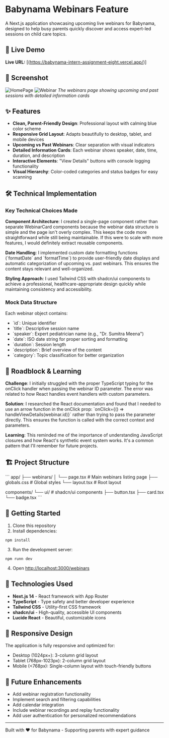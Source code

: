 # Babynama Webinars Feature

A Next.js application showcasing upcoming live webinars for Babynama, designed to help busy parents quickly discover and access expert-led sessions on child care topics.

## 🚀 Live Demo

**Live URL:** [(https://babynama-intern-assignment-eight.vercel.app/)]

## 📸 Screenshot

![HomePage](https://github.com/user-attachments/assets/5a2fa547-29be-49e3-ae11-ef1867d48294)
![Webinar](https://github.com/user-attachments/assets/4ca1ed55-61e7-4d03-8278-e8ce82bcf22b)
*The webinars page showing upcoming and past sessions with detailed information cards*

## ✨ Features

- **Clean, Parent-Friendly Design**: Professional layout with calming blue color scheme
- **Responsive Grid Layout**: Adapts beautifully to desktop, tablet, and mobile devices
- **Upcoming vs Past Webinars**: Clear separation with visual indicators
- **Detailed Information Cards**: Each webinar shows speaker, date, time, duration, and description
- **Interactive Elements**: "View Details" buttons with console logging functionality
- **Visual Hierarchy**: Color-coded categories and status badges for easy scanning

## 🛠️ Technical Implementation

### Key Technical Choices Made

**Component Architecture**: I created a single-page component rather than separate WebinarCard components because the webinar data structure is simple and the page isn't overly complex. This keeps the code more straightforward while still being maintainable. If this were to scale with more features, I would definitely extract reusable components.

**Date Handling**: I implemented custom date formatting functions (\`formatDate\` and \`formatTime\`) to provide user-friendly date displays and automatic categorization of upcoming vs. past webinars. This ensures the content stays relevant and well-organized.

**Styling Approach**: I used Tailwind CSS with shadcn/ui components to achieve a professional, healthcare-appropriate design quickly while maintaining consistency and accessibility.

### Mock Data Structure

Each webinar object contains:
- \`id\`: Unique identifier
- \`title\`: Descriptive session name
- \`speaker\`: Expert pediatrician name (e.g., "Dr. Sumitra Meena")
- \`date\`: ISO date string for proper sorting and formatting
- \`duration\`: Session length
- \`description\`: Brief overview of the content
- \`category\`: Topic classification for better organization

## 🚧 Roadblock & Learning

**Challenge**: I initially struggled with the proper TypeScript typing for the onClick handler when passing the webinar ID parameter. The error was related to how React handles event handlers with custom parameters.

**Solution**: I researched the React documentation and found that I needed to use an arrow function in the onClick prop: \`onClick={() => handleViewDetails(webinar.id)}\` rather than trying to pass the parameter directly. This ensures the function is called with the correct context and parameters.

**Learning**: This reminded me of the importance of understanding JavaScript closures and how React's synthetic event system works. It's a common pattern that I'll remember for future projects.

## 🏗️ Project Structure

\`\`\`
app/
├── webinars/
│   └── page.tsx          # Main webinars listing page
├── globals.css           # Global styles
└── layout.tsx           # Root layout

components/
└── ui/                  # shadcn/ui components
    ├── button.tsx
    ├── card.tsx
    └── badge.tsx
\`\`\`

## 🚀 Getting Started

1. Clone this repository
2. Install dependencies:
```
npm install
```
3. Run the development server:
```
npm runn dev
```
4. Open [http://localhost:3000/webinars](http://localhost:3000/webinars)

## 🔧 Technologies Used

- **Next.js 14** - React framework with App Router
- **TypeScript** - Type safety and better developer experience
- **Tailwind CSS** - Utility-first CSS framework
- **shadcn/ui** - High-quality, accessible UI components
- **Lucide React** - Beautiful, customizable icons

## 📱 Responsive Design

The application is fully responsive and optimized for:
- Desktop (1024px+): 3-column grid layout
- Tablet (768px-1023px): 2-column grid layout  
- Mobile (<768px): Single-column layout with touch-friendly buttons

## 🎯 Future Enhancements

- Add webinar registration functionality
- Implement search and filtering capabilities
- Add calendar integration
- Include webinar recordings and replay functionality
- Add user authentication for personalized recommendations

---

Built with ❤️ for Babynama - Supporting parents with expert guidance
